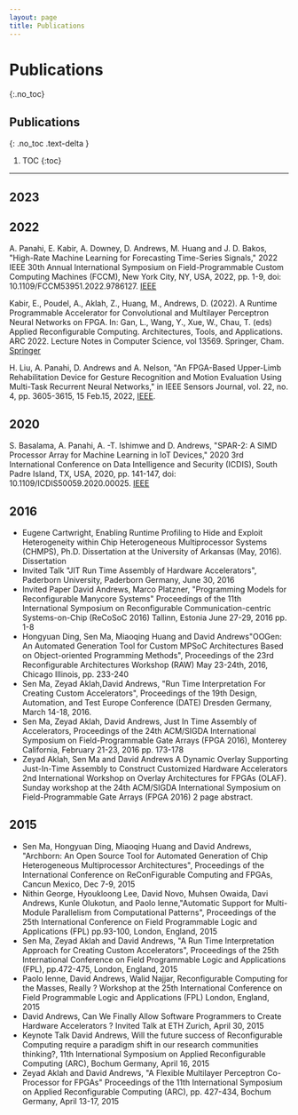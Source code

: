 ```yaml
---
layout: page
title: Publications
---
```


# Publications
{:.no_toc}

## Publications
{: .no_toc .text-delta }

1. TOC
{:toc}

---
## 2023

## 2022
A. Panahi, E. Kabir, A. Downey, D. Andrews, M. Huang and J. D. Bakos, "High-Rate Machine Learning for Forecasting Time-Series Signals," 2022 IEEE 30th Annual International Symposium on Field-Programmable Custom Computing Machines (FCCM), New York City, NY, USA, 2022, pp. 1-9, doi: 10.1109/FCCM53951.2022.9786127. [IEEE](https://ieeexplore.ieee.org/abstract/document/9786127)

Kabir, E., Poudel, A., Aklah, Z., Huang, M., Andrews, D. (2022). A Runtime Programmable Accelerator for Convolutional and Multilayer Perceptron Neural Networks on FPGA. In: Gan, L., Wang, Y., Xue, W., Chau, T. (eds) Applied Reconfigurable Computing. Architectures, Tools, and Applications. ARC 2022. Lecture Notes in Computer Science, vol 13569. Springer, Cham. [Springer](https://doi.org/10.1007/978-3-031-19983-7_3)

H. Liu, A. Panahi, D. Andrews and A. Nelson, "An FPGA-Based Upper-Limb Rehabilitation Device for Gesture Recognition and Motion Evaluation Using Multi-Task Recurrent Neural Networks," in IEEE Sensors Journal, vol. 22, no. 4, pp. 3605-3615, 15 Feb.15, 2022, [IEEE](https://doi.org/10.1109/JSEN.2022.3141659).

## 2020
S. Basalama, A. Panahi, A. -T. Ishimwe and D. Andrews, "SPAR-2: A SIMD Processor Array for Machine Learning in IoT Devices," 2020 3rd International Conference on Data Intelligence and Security (ICDIS), South Padre Island, TX, USA, 2020, pp. 141-147, doi: 10.1109/ICDIS50059.2020.00025. [IEEE](https://ieeexplore.ieee.org/document/9323000)

## 2016

- Eugene Cartwright, Enabling Runtime Profiling to Hide and Exploit Heterogeneity within Chip Heterogeneous Multiprocessor Systems (CHMPS), Ph.D. Dissertation at the University of Arkansas (May, 2016). Dissertation
- Invited Talk "JIT Run Time Assembly of Hardware Accelerators", Paderborn University, Paderborn Germany, June 30, 2016
- Invited Paper David Andrews, Marco Platzner, "Programming Models for Reconfigurable Manycore Systems" Proceedings of the 11th International Symposium on Reconfigurable Communication-centric Systems-on-Chip (ReCoSoC 2016) Tallinn, Estonia June 27-29, 2016 pp. 1-8
- Hongyuan Ding, Sen Ma, Miaoqing Huang and David Andrews"OOGen: An Automated Generation Tool for Custom MPSoC Architectures Based on Object-oriented Programming Methods", Proceedings of the 23rd Reconfigurable Architectures Workshop (RAW) May 23-24th, 2016, Chicago Illinois, pp. 233-240
- Sen Ma, Zeyad Aklah,David Andrews, "Run Time Interpretation For Creating Custom Accelerators", Proceedings of the 19th Design, Automation, and Test Europe Conference (DATE) Dresden Germany, March 14-18, 2016.
- Sen Ma, Zeyad Aklah, David Andrews, Just In Time Assembly of Accelerators, Proceedings of the 24th ACM/SIGDA International Symposium on Field-Programmable Gate Arrays (FPGA 2016), Monterey California, February 21-23, 2016 pp. 173-178
- Zeyad Aklah, Sen Ma and David Andrews A Dynamic Overlay Supporting Just-In-Time Assembly to Construct Customized Hardware Accelerators 2nd International Workshop on Overlay Architectures for FPGAs (OLAF). Sunday workshop at the 24th ACM/SIGDA International Symposium on Field-Programmable Gate Arrays (FPGA 2016) 2 page abstract.

## 2015

- Sen Ma, Hongyuan Ding, Miaoqing Huang and David Andrews, "Archborn: An Open Source Tool for Automated Generation of Chip Heterogeneous Multiprocessor Architectures", Proceedings of the International Conference on ReConFigurable Computing and FPGAs, Cancun Mexico, Dec 7-9, 2015
- Nithin George, Hyoukloong Lee, David Novo, Muhsen Owaida, Davi Andrews, Kunle Olukotun, and Paolo Ienne,"Automatic Support for Multi-Module Parallelism from Computational Patterns", Proceedings of the 25th International Conference on Field Programmable Logic and Applications (FPL) pp.93-100, London, England, 2015
- Sen Ma, Zeyad Aklah and David Andrews, "A Run Time Interpretation Approach for Creating Custom Accelerators", Proceedings of the 25th International Conference on Field Programmable Logic and Applications (FPL), pp.472-475, London, England, 2015
- Paolo Ienne, David Andrews, Walid Najjar, Reconfigurable Computing for the Masses, Really ? Workshop at the 25th International Conference on Field Programmable Logic and Applications (FPL) London, England, 2015
- David Andrews, Can We Finally Allow Software Programmers to Create Hardware Accelerators ? Invited Talk at ETH Zurich, April 30, 2015
- Keynote Talk David Andrews, Will the future success of Reconfigurable Computing require a paradigm shift in our research communities thinking?, 11th International Symposium on Applied Reconfigurable Computing (ARC), Bochum Germany, April 16, 2015
- Zeyad Aklah and David Andrews, "A Flexible Multilayer Perceptron Co-Processor for FPGAs" Proceedings of the 11th International Symposium on Applied Reconfigurable Computing (ARC), pp. 427-434, Bochum Germany, April 13-17, 2015
